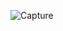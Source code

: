 ![Capture](https://user-images.githubusercontent.com/126779478/222425141-e221926c-9dc7-4b8f-8fbf-73edc3347253.PNG)
